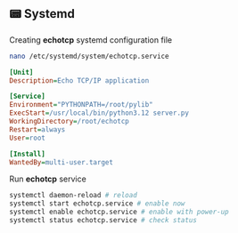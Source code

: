 ## 📟 Systemd

Creating **echotcp** systemd configuration file

```bash
nano /etc/systemd/system/echotcp.service
```

```ini
[Unit]
Description=Echo TCP/IP application

[Service]
Environment="PYTHONPATH=/root/pylib"
ExecStart=/usr/local/bin/python3.12 server.py
WorkingDirectory=/root/echotcp
Restart=always
User=root

[Install]
WantedBy=multi-user.target
```

Run **echotcp** service

```bash
systemctl daemon-reload # reload
systemctl start echotcp.service # enable now
systemctl enable echotcp.service # enable with power-up
systemctl status echotcp.service # check status
```